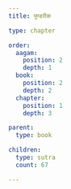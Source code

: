 ```yaml
---
title: पुण्डरीक

type: chapter

order:
  aagam: 
    position: 2
    depth: 1
  book: 
    position: 2
    depth: 2
  chapter:
    position: 1
    depth: 3

parent:
  type: book

children:
  type: sutra
  count: 67

---
```

